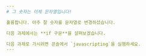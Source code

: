 ```yaml
---
# 그 숫자는 이제 문자열입니다!

훌륭합니다. 아주 잘 숫자를 문자열로 변경하셨습니다.

다음 과제에서는 **if 구문**을 살펴보겠습니다.

다음 과제로 가시려면 콘솔에서 `javascripting`을 실행하세요.
---
```

